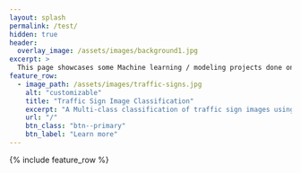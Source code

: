 ```yaml
---
layout: splash
permalink: /test/
hidden: true
header:
  overlay_image: /assets/images/background1.jpg
excerpt: >
  This page showcases some Machine learning / modeling projects done on real-world datasets.
feature_row:
  - image_path: /assets/images/traffic-signs.jpg
    alt: "customizable"
    title: "Traffic Sign Image Classification"
    excerpt: "A Multi-class classification of traffic sign images using various ML algorithms aimed at categorization of high impact classes with an accuracy of 93%"
    url: "/"
    btn_class: "btn--primary"
    btn_label: "Learn more"
---
```


{% include feature_row %}
